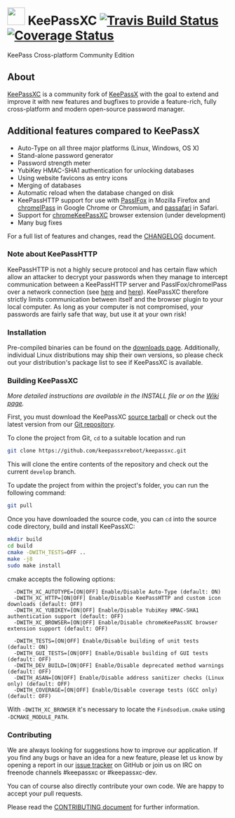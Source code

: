 # <img src="https://keepassxc.org/logo.png" width="40" height="40"/> KeePassXC [![Travis Build Status](https://travis-ci.org/keepassxreboot/keepassxc.svg?branch=develop)](https://travis-ci.org/keepassxreboot/keepassxc)  [![Coverage Status](https://coveralls.io/repos/github/keepassxreboot/keepassxc/badge.svg)](https://coveralls.io/github/keepassxreboot/keepassxc)

KeePass Cross-platform Community Edition

## About
[KeePassXC](https://keepassxc.org) is a community fork of [KeePassX](https://www.keepassx.org/) with the goal to extend and improve it with new features and bugfixes to provide a feature-rich, fully cross-platform and modern open-source password manager.


## Additional features compared to KeePassX
- Auto-Type on all three major platforms (Linux, Windows, OS X)
- Stand-alone password generator
- Password strength meter
- YubiKey HMAC-SHA1 authentication for unlocking databases
- Using website favicons as entry icons
- Merging of databases
- Automatic reload when the database changed on disk
- KeePassHTTP support for use with [PassIFox](https://addons.mozilla.org/en-us/firefox/addon/passifox/) in Mozilla Firefox and [chromeIPass](https://chrome.google.com/webstore/detail/chromeipass/ompiailgknfdndiefoaoiligalphfdae) in Google Chrome or Chromium, and [passafari](https://github.com/mmichaa/passafari.safariextension/) in Safari.
- Support for [chromeKeePassXC](https://github.com/varjolintu/chromeKeePassXC) browser extension (under development)
- Many bug fixes

For a full list of features and changes, read the [CHANGELOG](CHANGELOG) document.

### Note about KeePassHTTP
KeePassHTTP is not a highly secure protocol and has certain flaw which allow an attacker to decrypt your passwords when they manage to intercept communication between a KeePassHTTP server and PassIFox/chromeIPass over a network connection (see [here](https://github.com/pfn/keepasshttp/issues/258) and [here](https://github.com/keepassxreboot/keepassxc/issues/147)). KeePassXC therefore strictly limits communication between itself and the browser plugin to your local computer. As long as your computer is not compromised, your passwords are fairly safe that way, but use it at your own risk!

### Installation
Pre-compiled binaries can be found on the [downloads page](https://keepassxc.org/download).  Additionally, individual Linux distributions may ship their own versions, so please check out your distribution's package list to see if KeePassXC is available.

### Building KeePassXC

*More detailed instructions are available in the INSTALL file or on the [Wiki page](https://github.com/keepassxreboot/keepassx/wiki/Install-Instruction-from-Source).*

First, you must download the KeePassXC [source tarball](https://keepassxc.org/download#source) or check out the latest version from our [Git repository](https://github.com/keepassxreboot/keepassxc).

To clone the project from Git, `cd` to a suitable location and run

```bash
git clone https://github.com/keepassxreboot/keepassxc.git
```

This will clone the entire contents of the repository and check out the current `develop` branch.

To update the project from within the project's folder, you can run the following command:

```bash
git pull
```

Once you have downloaded the source code, you can `cd` into the source code directory, build and install KeePassXC:

```bash
mkdir build
cd build
cmake -DWITH_TESTS=OFF ..
make -j8
sudo make install
```

cmake accepts the following options:

```
  -DWITH_XC_AUTOTYPE=[ON|OFF] Enable/Disable Auto-Type (default: ON)
  -DWITH_XC_HTTP=[ON|OFF] Enable/Disable KeePassHTTP and custom icon downloads (default: OFF)
  -DWITH_XC_YUBIKEY=[ON|OFF] Enable/Disable YubiKey HMAC-SHA1 authentication support (default: OFF)
  -DWITH_XC_BROWSER=[ON|OFF] Enable/Disable chromeKeePassXC browser extension support (default: OFF)

  -DWITH_TESTS=[ON|OFF] Enable/Disable building of unit tests (default: ON)
  -DWITH_GUI_TESTS=[ON|OFF] Enable/Disable building of GUI tests (default: OFF)
  -DWITH_DEV_BUILD=[ON|OFF] Enable/Disable deprecated method warnings (default: OFF)
  -DWITH_ASAN=[ON|OFF] Enable/Disable address sanitizer checks (Linux only) (default: OFF)
  -DWITH_COVERAGE=[ON|OFF] Enable/Disable coverage tests (GCC only) (default: OFF)
```

With `-DWITH_XC_BROWSER` it's necessary to locate the `Findsodium.cmake` using `-DCMAKE_MODULE_PATH`.

### Contributing

We are always looking for suggestions how to improve our application. If you find any bugs or have an idea for a new feature, please let us know by opening a report in our [issue tracker](https://github.com/keepassxreboot/keepassxc/issues) on GitHub or join us on IRC on freenode channels #keepassxc or #keepassxc-dev.

You can of course also directly contribute your own code. We are happy to accept your pull requests.

Please read the [CONTRIBUTING document](.github/CONTRIBUTING.md) for further information.
